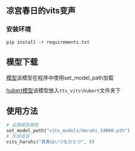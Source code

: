 ## 凉宫春日的vits变声

### 安装环境

```
pip install -r requirements.txt
```

## 模型下载

[模型](https://huggingface.co/scixing/Haruhi_Vits/blob/main/Haruhi_54000.pth)该模型在程序中使用set_model_path加载

[hubert模型](https://huggingface.co/scixing/Haruhi_Vits/blob/main/hubert-soft-0d54a1f4.pt)该模型放入`tts_vits\hubert`文件夹下

## 使用方法

```python
# 设置模型路径
set_model_path("vits_models/Haruhi_54000.pth")
# 生成语音
vits_haruhi("真実はいつもひとつ", 8)
```